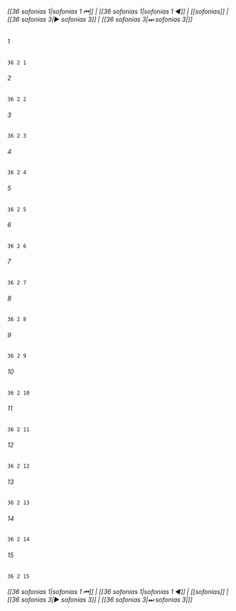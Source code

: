 
###### [[36 sofonias 1|sofonias 1 ⏮]] | [[36 sofonias 1|sofonias 1 ◀]] | [[sofonias]] | [[36 sofonias 3|▶ sofonias 3]] | [[36 sofonias 3|⏭ sofonias 3|]]

###### 1
``` verse
36 2 1 
```
###### 2
``` verse
36 2 2 
```
###### 3
``` verse
36 2 3 
```
###### 4
``` verse
36 2 4 
```
###### 5
``` verse
36 2 5 
```
###### 6
``` verse
36 2 6 
```
###### 7
``` verse
36 2 7 
```
###### 8
``` verse
36 2 8 
```
###### 9
``` verse
36 2 9 
```
###### 10
``` verse
36 2 10 
```
###### 11
``` verse
36 2 11 
```
###### 12
``` verse
36 2 12 
```
###### 13
``` verse
36 2 13 
```
###### 14
``` verse
36 2 14 
```
###### 15
``` verse
36 2 15 
```

###### [[36 sofonias 1|sofonias 1 ⏮]] | [[36 sofonias 1|sofonias 1 ◀]] | [[sofonias]] | [[36 sofonias 3|▶ sofonias 3]] | [[36 sofonias 3|⏭ sofonias 3|]]

